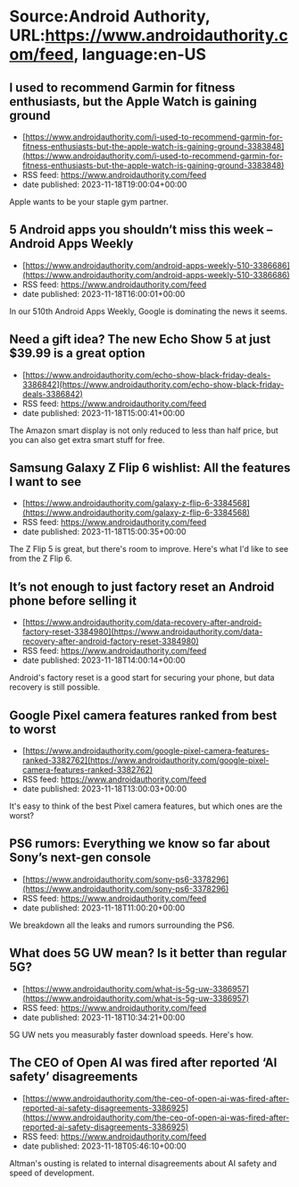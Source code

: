 # Source:Android Authority, URL:https://www.androidauthority.com/feed, language:en-US

## I used to recommend Garmin for fitness enthusiasts, but the Apple Watch is gaining ground
 - [https://www.androidauthority.com/i-used-to-recommend-garmin-for-fitness-enthusiasts-but-the-apple-watch-is-gaining-ground-3383848](https://www.androidauthority.com/i-used-to-recommend-garmin-for-fitness-enthusiasts-but-the-apple-watch-is-gaining-ground-3383848)
 - RSS feed: https://www.androidauthority.com/feed
 - date published: 2023-11-18T19:00:04+00:00

Apple wants to be your staple gym partner.

## 5 Android apps you shouldn’t miss this week – Android Apps Weekly
 - [https://www.androidauthority.com/android-apps-weekly-510-3386686](https://www.androidauthority.com/android-apps-weekly-510-3386686)
 - RSS feed: https://www.androidauthority.com/feed
 - date published: 2023-11-18T16:00:01+00:00

In our 510th Android Apps Weekly, Google is dominating the news it seems.

## Need a gift idea? The new Echo Show 5 at just $39.99 is a great option
 - [https://www.androidauthority.com/echo-show-black-friday-deals-3386842](https://www.androidauthority.com/echo-show-black-friday-deals-3386842)
 - RSS feed: https://www.androidauthority.com/feed
 - date published: 2023-11-18T15:00:41+00:00

The Amazon smart display is not only reduced to less than half price, but you can also get extra smart stuff for free.

## Samsung Galaxy Z Flip 6 wishlist: All the features I want to see
 - [https://www.androidauthority.com/galaxy-z-flip-6-3384568](https://www.androidauthority.com/galaxy-z-flip-6-3384568)
 - RSS feed: https://www.androidauthority.com/feed
 - date published: 2023-11-18T15:00:35+00:00

The Z Flip 5 is great, but there's room to improve. Here's what I'd like to see from the Z Flip 6.

## It’s not enough to just factory reset an Android phone before selling it
 - [https://www.androidauthority.com/data-recovery-after-android-factory-reset-3384980](https://www.androidauthority.com/data-recovery-after-android-factory-reset-3384980)
 - RSS feed: https://www.androidauthority.com/feed
 - date published: 2023-11-18T14:00:14+00:00

Android's factory reset is a good start for securing your phone, but data recovery is still possible.

## Google Pixel camera features ranked from best to worst
 - [https://www.androidauthority.com/google-pixel-camera-features-ranked-3382762](https://www.androidauthority.com/google-pixel-camera-features-ranked-3382762)
 - RSS feed: https://www.androidauthority.com/feed
 - date published: 2023-11-18T13:00:03+00:00

It's easy to think of the best Pixel camera features, but which ones are the worst?

## PS6 rumors: Everything we know so far about Sony’s next-gen console
 - [https://www.androidauthority.com/sony-ps6-3378296](https://www.androidauthority.com/sony-ps6-3378296)
 - RSS feed: https://www.androidauthority.com/feed
 - date published: 2023-11-18T11:00:20+00:00

We breakdown all the leaks and rumors surrounding the PS6.

## What does 5G UW mean? Is it better than regular 5G?
 - [https://www.androidauthority.com/what-is-5g-uw-3386957](https://www.androidauthority.com/what-is-5g-uw-3386957)
 - RSS feed: https://www.androidauthority.com/feed
 - date published: 2023-11-18T10:34:21+00:00

5G UW nets you measurably faster download speeds. Here's how.

## The CEO of Open AI was fired after reported ‘AI safety’ disagreements
 - [https://www.androidauthority.com/the-ceo-of-open-ai-was-fired-after-reported-ai-safety-disagreements-3386925](https://www.androidauthority.com/the-ceo-of-open-ai-was-fired-after-reported-ai-safety-disagreements-3386925)
 - RSS feed: https://www.androidauthority.com/feed
 - date published: 2023-11-18T05:46:10+00:00

Altman's ousting is related to internal disagreements about AI safety and speed of development.

